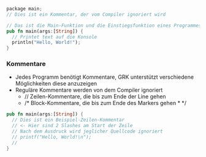 ```rust
package main;
// Dies ist ein Kommentar, der vom Compiler ignoriert wird

// Das ist die Main-Funktion und die Einstiegsfunktion eines Programmes
pub fn main(args:[String]) {
  // Printet text auf die Konsole
  println("Hello, World!");  
}
```


### Kommentare
- Jedes Programm benötigt Kommentare, GRK unterstützt verschiedene Möglichkeiten diese anzuzeigen
- Reguläre Kommentare werden von dem Compiler ignoriert
	- // Zeilen-Kommentare, die bis zum Ende der Line gehen
	- /* Block-Kommentare, die bis zum Ende des Markers gehen \* */

```rust
pub fn main(args:[String]) {
  // Dies ist ein Beispiel-Zeilen-Kommentar
  // <- Hier sind 2 Slashes am Start der Zeile
  // Nach dem Ausdruck wird jeglicher Quellcode ignoriert
  // printf("Hello, World!\n");  
  // 
}

```

